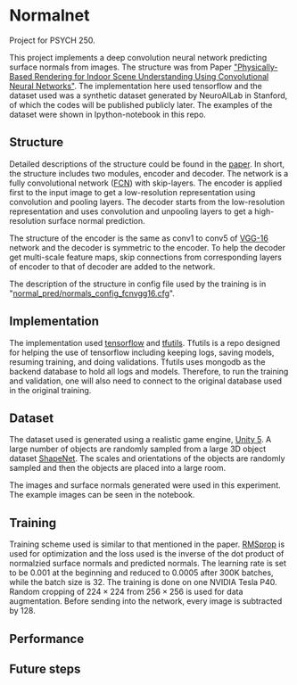 # Normalnet

Project for PSYCH 250.

This project implements a deep convolution neural network predicting surface normals from images. 
The structure was from Paper ["Physically-Based Rendering for Indoor Scene Understanding Using Convolutional Neural Networks"](<http://robots.princeton.edu/projects/2016/PBRS/>).
The implementation here used tensorflow and the dataset used was a synthetic dataset generated by NeuroAILab in Stanford, of which the codes will be published publicly later.
The examples of the dataset were shown in Ipython-notebook in this repo.

## Structure

Detailed descriptions of the structure could be found in the [paper](<http://robots.princeton.edu/projects/2016/PBRS/>).
In short, the structure includes two modules, encoder and decoder.
The network is a fully convolutional network ([FCN](<https://people.eecs.berkeley.edu/~jonlong/long_shelhamer_fcn.pdf>)) with skip-layers.
The encoder is applied first to the input image to get a low-resolution representation using convolution and pooling layers.
The decoder starts from the low-resolution representation and uses convolution and unpooling layers to get a high-resolution surface normal prediction. 

The structure of the encoder is the same as conv1 to conv5 of [VGG-16](<https://arxiv.org/pdf/1409.1556.pdf>) network and the decoder is symmetric to the encoder. 
To help the decoder get multi-scale feature maps, skip connections from corresponding layers of encoder to that of decoder are added to the network. 

The description of the structure in config file used by the training is in "[normal\_pred/normals\_config\_fcnvgg16.cfg](<https://github.com/chengxuz/normalnet/blob/master/normal_pred/normals_config_fcnvgg16.cfg>)".

## Implementation

The implementation used [tensorflow](<https://github.com/tensorflow/tensorflow>) and [tfutils](<https://github.com/neuroailab/tfutils>). 
Tfutils is a repo designed for helping the use of tensorflow including keeping logs, saving models, resuming training, and doing validations. 
Tfutils uses mongodb as the backend database to hold all logs and models.
Therefore, to run the training and validation, one will also need to connect to the original database used in the original training.

## Dataset

The dataset used is generated using a realistic game engine, [Unity 5](<https://unity3d.com>).
A large number of objects are randomly sampled from a large 3D object dataset [ShapeNet](<https://www.shapenet.org/>).
The scales and orientations of the objects are randomly sampled and then the objects are placed into a large room.

The images and surface normals generated were used in this experiment. 
The example images can be seen in the notebook.

## Training

Training scheme used is similar to that mentioned in the paper. 
[RMSprop](<https://www.coursera.org/learn/neural-networks/lecture/YQHki/rmsprop-divide-the-gradient-by-a-running-average-of-its-recent-magnitude>) is used for optimization and the loss used is the inverse of the dot product of normalzied surface normals and predicted normals.
The learning rate is set to be 0.001 at the beginning and reduced to 0.0005 after 300K batches, while the batch size is 32. 
The training is done on one NVIDIA Tesla P40. 
Random cropping of $224 \times 224$ from $256 \times 256$ is used for data augmentation. 
Before sending into the network, every image is subtracted by 128.

## Performance

## Future steps
